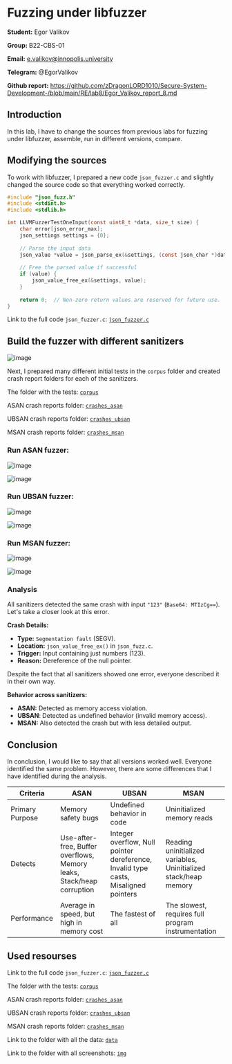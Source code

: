 # Fuzzing under libfuzzer

**Student:** Egor Valikov

**Group:** B22-CBS-01

**Email:** e.valikov@innopolis.university

**Telegram:** @EgorValikov

**Github report:** https://github.com/zDragonLORD1010/Secure-System-Development-/blob/main/RE/lab8/Egor_Valikov_report_8.md

## Introduction

In this lab, I have to change the sources from previous labs for fuzzing under libfuzzer, assemble, run in different versions, compare.

## Modifying the sources

To work with libfuzzer, I prepared a new code `json_fuzzer.c` and slightly changed the source code so that everything worked correctly.

```c
#include "json_fuzz.h"
#include <stdint.h>
#include <stdlib.h>

int LLVMFuzzerTestOneInput(const uint8_t *data, size_t size) {
    char error[json_error_max];
    json_settings settings = {0};
    
    // Parse the input data
    json_value *value = json_parse_ex(&settings, (const json_char *)data, size, error);
    
    // Free the parsed value if successful
    if (value) {
        json_value_free_ex(&settings, value);
    }
    
    return 0;  // Non-zero return values are reserved for future use.
}
```

Link to the full code `json_fuzzer.c`: [`json_fuzzer.c`](https://github.com/zDragonLORD1010/Secure-System-Development-/blob/main/RE/lab8/data/json_fuzzer.c)

## Build the fuzzer with different sanitizers

![image](https://github.com/user-attachments/assets/8d99cb5d-79de-4d63-8ba9-c19157030cb2)

Next, I prepared many different initial tests in the `corpus` folder and created crash report folders for each of the sanitizers.

The folder with the tests: [`corpus`](https://github.com/zDragonLORD1010/Secure-System-Development-/tree/main/RE/lab8/data/corpus)

ASAN crash reports folder: [`crashes_asan`](https://github.com/zDragonLORD1010/Secure-System-Development-/tree/main/RE/lab8/data/crashes_asan)

UBSAN crash reports folder: [`crashes_ubsan`](https://github.com/zDragonLORD1010/Secure-System-Development-/tree/main/RE/lab8/data/crashes_ubsan)

MSAN crash reports folder: [`crashes_msan`](https://github.com/zDragonLORD1010/Secure-System-Development-/tree/main/RE/lab8/data/crashes_msan)

### Run ASAN fuzzer:

![image](https://github.com/user-attachments/assets/a40d0db2-ee95-40f1-abf5-396af31976f5)

![image](https://github.com/user-attachments/assets/faa481d2-bf5b-4bb3-94c4-b37fd77ddcc5)

### Run UBSAN fuzzer:

![image](https://github.com/user-attachments/assets/4fe26e93-be15-4aca-8fac-4ed31ab2d781)

![image](https://github.com/user-attachments/assets/084884c3-ee7f-43bd-97ac-48b37140bd12)

### Run MSAN fuzzer:

![image](https://github.com/user-attachments/assets/1b784f08-5a99-4a39-a3ee-11eb0e1d148d)

![image](https://github.com/user-attachments/assets/9b20e1b2-10e4-407e-ad6b-756829d7459e)

### Analysis

All sanitizers detected the same crash with input `"123"` (`Base64: MTIzCg==`). Let's take a closer look at this error.

**Crash Details:**

- **Type:** `Segmentation fault` (SEGV).
- **Location:** `json_value_free_ex()` in `json_fuzz.c`.
- **Trigger:** Input containing just numbers (123).
- **Reason:** Dereference of the null pointer.

Despite the fact that all sanitizers showed one error, everyone described it in their own way.

**Behavior across sanitizers:**

- **ASAN:** Detected as memory access violation.
- **UBSAN**: Detected as undefined behavior (invalid memory access).
- **MSAN:** Also detected the crash but with less detailed output.

## Conclusion

In conclusion, I would like to say that all versions worked well. Everyone identified the same problem. However, there are some differences that I have identified during the analysis.

| Criteria | ASAN | UBSAN | MSAN | 
|--------------------|----------------------------------------|----------------------------------------|----------------------------------------|
| Primary Purpose | Memory safety bugs | Undefined behavior in code | Uninitialized memory reads |
| Detects | Use-after-free, Buffer overflows, Memory leaks, Stack/heap corruption | Integer overflow, Null pointer dereference, Invalid type casts, Misaligned pointers | Reading uninitialized variables, Uninitialized stack/heap memory |
| Performance  | Average in speed, but high in memory cost | The fastest of all | The slowest, requires full program instrumentation |

## Used resourses

Link to the full code `json_fuzzer.c`: [`json_fuzzer.c`](https://github.com/zDragonLORD1010/Secure-System-Development-/blob/main/RE/lab8/data/json_fuzzer.c)

The folder with the tests: [`corpus`](https://github.com/zDragonLORD1010/Secure-System-Development-/tree/main/RE/lab8/data/corpus)

ASAN crash reports folder: [`crashes_asan`](https://github.com/zDragonLORD1010/Secure-System-Development-/tree/main/RE/lab8/data/crashes_asan)

UBSAN crash reports folder: [`crashes_ubsan`](https://github.com/zDragonLORD1010/Secure-System-Development-/tree/main/RE/lab8/data/crashes_ubsan)

MSAN crash reports folder: [`crashes_msan`](https://github.com/zDragonLORD1010/Secure-System-Development-/tree/main/RE/lab8/data/crashes_msan)

Link to the folder with all the data: [`data`](https://github.com/zDragonLORD1010/Secure-System-Development-/tree/main/RE/lab8/data)

Link to the folder with all screenshots: [`img`](https://github.com/zDragonLORD1010/Secure-System-Development-/tree/main/RE/lab8/img)






